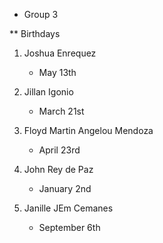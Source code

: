 * Group 3

** Birthdays

1. Joshua Enrequez
    - May 13th

2. Jillan Igonio
    - March 21st

3. Floyd Martin Angelou Mendoza
    - April 23rd

4. John Rey de Paz
    - January 2nd

5. Janille JEm Cemanes
    - September 6th